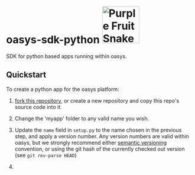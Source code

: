 # oasys-sdk-python <span><img src="http://slurmed.com/fanart/javier/213_purple-fruit-snake.gif" alt="Purple Fruit Snake" width="100"/></span>
SDK for python based apps running within oasys.


## Quickstart

To create a python app for the oasys platform:
 
 1. [fork this repository](https://guides.github.com/activities/forking/), or create a new repository and copy this repo's source code into it.
  
 2. Change the 'myapp' folder to any valid name you wish.
 
 3. Update the `name` field in `setup.py` to the name chosen in the previous step, and apply a version number. Any version numbers are valid within oasys, but we strongly recommend either [semantic versioning](http://semver.org) convention, or using the git hash of the currently checked out version (see `git rev-parse HEAD`)
 
 4. 



